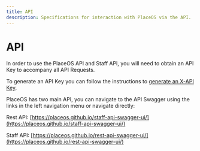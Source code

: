 ```yaml
---
title: API
description: Specifications for interaction with PlaceOS via the API.
---
```


# API

In order to use the PlaceOS API and Staff API, you will need to obtain an API Key to accompany all API Requests.

To generate an API Key you can follow the instructions to [generate an X-API Key](../../how-to/authentication/x-api-keys.md).

PlaceOS has two main API, you can navigate to the API Swagger using the links in the left navigation menu or navigate directly:

Rest API: [https://placeos.github.io/staff-api-swagger-ui/](https://placeos.github.io/staff-api-swagger-ui/)

Staff API: [https://placeos.github.io/rest-api-swagger-ui/](https://placeos.github.io/rest-api-swagger-ui/)
